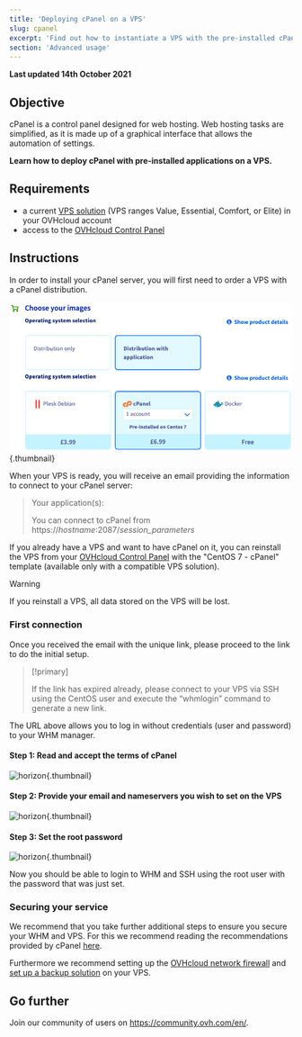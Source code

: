 ```yaml
---
title: 'Deploying cPanel on a VPS'
slug: cpanel
excerpt: 'Find out how to instantiate a VPS with the pre-installed cPanel application'
section: 'Advanced usage'
---
```


**Last updated 14th October 2021**

## Objective

cPanel is a control panel designed for web hosting. Web hosting tasks are simplified, as it is made up of a graphical interface that allows the automation of settings.

**Learn how to deploy cPanel with pre-installed applications on a VPS.**

## Requirements

- a current [VPS solution](https://www.ovhcloud.com/asia/vps/) (VPS ranges Value, Essential, Comfort, or Elite) in your OVHcloud account
- access to the [OVHcloud Control Panel](https://ca.ovh.com/auth/?action=gotomanager&from=https://www.ovh.com/asia/&ovhSubsidiary=asia)

## Instructions

In order to install your cPanel server, you will first need to order a VPS with a cPanel distribution.

![horizon](images/cpanel_order.png){.thumbnail}

When your VPS is ready, you will receive an email providing the information to connect to your cPanel server:

>Your application(s):
>
>You can connect to cPanel from https://*hostname*:2087/*session_parameters*

If you already have a VPS and want to have cPanel on it, you can reinstall the VPS from your [OVHcloud Control Panel](https://ca.ovh.com/auth/?action=gotomanager&from=https://www.ovh.com/asia/&ovhSubsidiary=asia) with the "CentOS 7 - cPanel" template (available only with a compatible VPS solution).

> [!warning]
>
> If you reinstall a VPS, all data stored on the VPS will be lost.
>


### First connection

Once you received the email with the unique link, please proceed to the link to do the initial setup. 

> [!primary]
>
> If the link has expired already, please connect to your VPS via SSH using the CentOS user and execute the “whmlogin” command to generate a new link.
>

The URL above allows you to log in without credentials (user and password) to your WHM manager.

#### Step 1: Read and accept the terms of cPanel

![horizon](images/license_validation.png){.thumbnail}

#### Step 2: Provide your email and nameservers you wish to set on the VPS

![horizon](images/setup_config_cpanel.png){.thumbnail}

#### Step 3: Set the root password

![horizon](images/change_root.png){.thumbnail}

Now you should be able to login to WHM and SSH using the root user with the password that was just set.

### Securing your service

We recommend that you take further additional steps to ensure you secure your WHM and VPS. For this we recommend reading the recommendations provided by cPanel [here](https://docs.cpanel.net/knowledge-base/security/tips-to-make-your-server-more-secure/).

Furthermore we recommend setting up the [OVHcloud network firewall](../../dedicated/firewall-network/) and [set up a backup solution](../tips-for-securing-a-vps/#backing-up-your-system-and-your-data) on your VPS.

## Go further

Join our community of users on <https://community.ovh.com/en/>.
